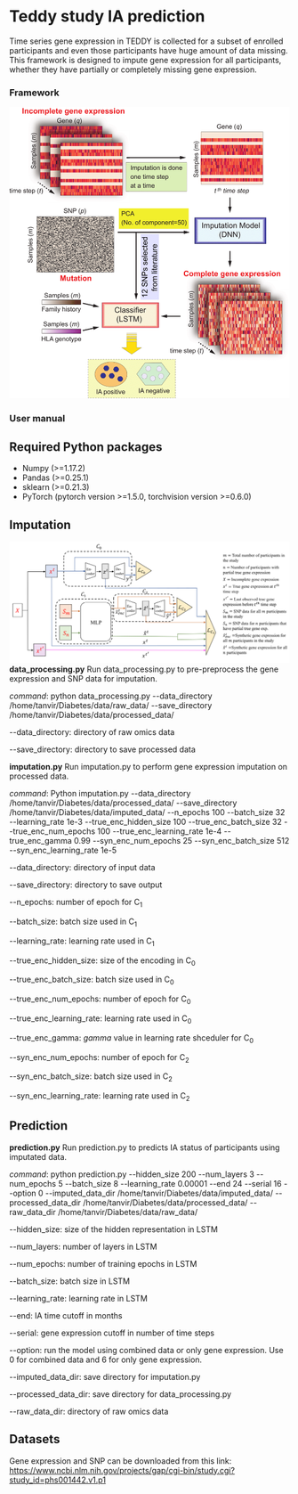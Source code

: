 # Teddy study IA prediction

Time series gene expression in TEDDY is collected for a subset of enrolled participants and even those participants have huge amount of data missing. This framework is designed to impute gene expression for all participants, whether they have partially or completely missing gene expression.     

### **Framework**

![Image description](https://github.com/compbiolabucf/Teddy/blob/main/Figure_2-1.png)


### **User manual**


## Required Python packages
- Numpy (>=1.17.2)
- Pandas (>=0.25.1)
- sklearn (>=0.21.3)
- PyTorch (pytorch version >=1.5.0, torchvision version >=0.6.0)

## Imputation

![Image description](https://github.com/compbiolabucf/Teddy/blob/main/Figure_3.png)
**data_processing.py**
Run data_processing.py to pre-preprocess the gene expression and SNP data for imputation.

*command*: python data_processing.py --data_directory /home/tanvir/Diabetes/data/raw_data/ --save_directory /home/tanvir/Diabetes/data/processed_data/

--data_directory: directory of raw omics data

--save_directory: directory to save processed data

**imputation.py**
Run imputation.py to perform gene expression imputation on processed data.  

*command*: Python imputation.py --data_directory /home/tanvir/Diabetes/data/processed_data/ --save_directory /home/tanvir/Diabetes/data/imputed_data/ --n_epochs 100 --batch_size 32 --learning_rate 1e-3 --true_enc_hidden_size 100 --true_enc_batch_size 32 --true_enc_num_epochs 100 --true_enc_learning_rate 1e-4 --true_enc_gamma 0.99 --syn_enc_num_epochs 25 --syn_enc_batch_size 512 --syn_enc_learning_rate 1e-5

--data_directory: directory of input data

--save_directory: directory to save output

--n_epochs: number of epoch for C<sub>1</sub>

--batch_size: batch size used in C<sub>1</sub>

--learning_rate: learning rate used in C<sub>1</sub>

--true_enc_hidden_size: size of the encoding in C<sub>0</sub>

--true_enc_batch_size: batch size used in C<sub>0</sub>

--true_enc_num_epochs: number of epoch for C<sub>0</sub>

--true_enc_learning_rate: learning rate used in C<sub>0</sub>

--true_enc_gamma: *gamma* value in learning rate shceduler for C<sub>0</sub>

--syn_enc_num_epochs: number of epoch for C<sub>2</sub>

--syn_enc_batch_size: batch size used in C<sub>2</sub>

--syn_enc_learning_rate: learning rate used in C<sub>2</sub>

## Prediction

**prediction.py**
Run prediction.py to predicts IA status of participants using imputated data. 

*command*: python prediction.py --hidden_size 200 --num_layers 3 --num_epochs 5 --batch_size 8 --learning_rate 0.00001 --end 24 --serial 16 --option 0 --imputed_data_dir /home/tanvir/Diabetes/data/imputed_data/ --processed_data_dir /home/tanvir/Diabetes/data/processed_data/ --raw_data_dir /home/tanvir/Diabetes/data/raw_data/

--hidden_size: size of the hidden representation in LSTM

--num_layers: number of layers in LSTM

--num_epochs: number of training epochs in LSTM 

--batch_size: batch size in LSTM

--learning_rate: learning rate in LSTM

--end: IA time cutoff in months  

--serial: gene expression cutoff in number of time steps 

--option: run the model using combined data or only gene expression. Use 0 for combined data and 6 for only gene expression.

--imputed_data_dir: save directory for imputation.py

--processed_data_dir: save directory for data_processing.py

--raw_data_dir: directory of raw omics data

## Datasets

Gene expression and SNP can be downloaded from this link:
https://www.ncbi.nlm.nih.gov/projects/gap/cgi-bin/study.cgi?study_id=phs001442.v1.p1
